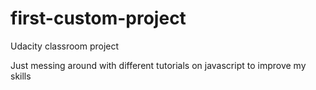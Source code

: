 # first-custom-project
Udacity classroom project

Just messing around with different tutorials on javascript to improve my skills
